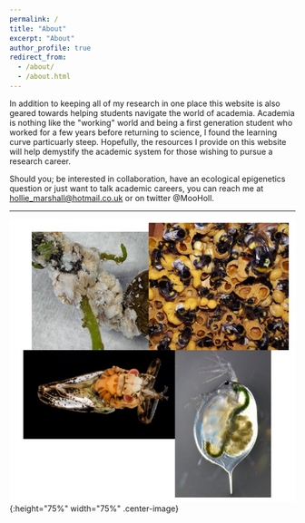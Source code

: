 ```yaml
---
permalink: /
title: "About"
excerpt: "About"
author_profile: true
redirect_from: 
  - /about/
  - /about.html
---
```


 In addition to keeping all of my research in one place this website is also geared towards helping students navigate the world of academia. Academia is nothing like the "working" world and being a first generation student who worked for a few years before returning to science, I found the learning curve particuarly steep. Hopefully, the resources I provide on this website will help demystify the academic system for those wishing to pursue a research career. 

Should you; be interested in collaboration, have an ecological epigenetics question or just want to talk academic careers, you can reach me at hollie_marshall@hotmail.co.uk or on twitter @MooHoll.

----

![Study species.](files/study_species.jpg){:height="75%" width="75%" .center-image} 
